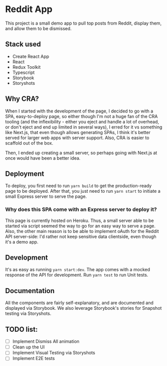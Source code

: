 # Reddit App

This project is a small demo app to pull top posts from Reddit, display them, and allow them to be dismissed.

## Stack used
  - Create React App
  - React
  - Redux Toolkit
  - Typescript
  - Storybook
  - Storyshots

## Why CRA?
When I started with the development of the page, I decided to go with a SPA, easy-to-deploy page, so either though I'm not a huge fan of the CRA tooling
(and the inflexibility - either you eject and handle a lot of overhead, or don't eject and end up limited in several ways), I erred for it vs something
like Next.js, that even though allows generating SPAs, I think it's better served for larger web apps with server support. Also, CRA is easier to scaffold
out of the box.

Then, I ended up creating a small server, so perhaps going with Next.js at once would have been a better idea.

## Deployment
To deploy, you first need to run `yarn build` to get the production-ready page to be deployed.
After that, you just need to run `yarn start` to initiate a small Express server to serve the page.

### Why does this SPA come with an Express server to deploy it?
This page is currently hosted on Heroku. Thus, a small server able to be started via script seemed the way to go for an easy
way to serve a page. Also, the other main reason is to be able to implement oAuth for the Reddit API server-side: I'd rather not keep
sensitive data clientside, even though it's a demo app.

## Development
It's as easy as running `yarn start:dev`. The app comes with a mocked response of the API for development.
Run `yarn test` to run Unit tests.

## Documentation
All the components are fairly self-explanatory, and are documented and displayed via Storybook.
We also leverage Storybook's stories for Snapshot testing via Storyshots.

## TODO list:
- [ ] Implement Dismiss All animation
- [ ] Clean up the UI
- [ ] Implement Visual Testing via Storyshots
- [ ] Implement E2E tests

